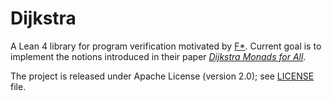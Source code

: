 # Dijkstra

A Lean 4 library for program verification motivated by [F*](https://www.fstar-lang.org/).
Current goal is to implement the notions introduced in their paper *[Dijkstra Monads for All](https://arxiv.org/abs/1903.01237)*.

The project is released under Apache License (version 2.0); see [LICENSE](LICENSE) file.
